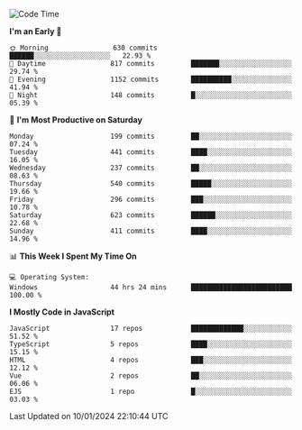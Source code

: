 <!--START_SECTION:waka-->
![Code Time](http://img.shields.io/badge/Code%20Time-3%2C074%20hrs%2052%20mins-blue)

**I'm an Early 🐤** 

```text
🌞 Morning                630 commits         ██████░░░░░░░░░░░░░░░░░░░   22.93 % 
🌆 Daytime                817 commits         ███████░░░░░░░░░░░░░░░░░░   29.74 % 
🌃 Evening                1152 commits        ██████████░░░░░░░░░░░░░░░   41.94 % 
🌙 Night                  148 commits         █░░░░░░░░░░░░░░░░░░░░░░░░   05.39 % 
```
📅 **I'm Most Productive on Saturday** 

```text
Monday                   199 commits         ██░░░░░░░░░░░░░░░░░░░░░░░   07.24 % 
Tuesday                  441 commits         ████░░░░░░░░░░░░░░░░░░░░░   16.05 % 
Wednesday                237 commits         ██░░░░░░░░░░░░░░░░░░░░░░░   08.63 % 
Thursday                 540 commits         █████░░░░░░░░░░░░░░░░░░░░   19.66 % 
Friday                   296 commits         ███░░░░░░░░░░░░░░░░░░░░░░   10.78 % 
Saturday                 623 commits         ██████░░░░░░░░░░░░░░░░░░░   22.68 % 
Sunday                   411 commits         ████░░░░░░░░░░░░░░░░░░░░░   14.96 % 
```


📊 **This Week I Spent My Time On** 

```text
💻 Operating System: 
Windows                  44 hrs 24 mins      █████████████████████████   100.00 % 
```

**I Mostly Code in JavaScript** 

```text
JavaScript               17 repos            █████████████░░░░░░░░░░░░   51.52 % 
TypeScript               5 repos             ████░░░░░░░░░░░░░░░░░░░░░   15.15 % 
HTML                     4 repos             ███░░░░░░░░░░░░░░░░░░░░░░   12.12 % 
Vue                      2 repos             ██░░░░░░░░░░░░░░░░░░░░░░░   06.06 % 
EJS                      1 repo              █░░░░░░░░░░░░░░░░░░░░░░░░   03.03 % 
```




 Last Updated on 10/01/2024 22:10:44 UTC
<!--END_SECTION:waka-->

<!--
**likaiqiang/likaiqiang** is a ✨ _special_ ✨ repository because its `README.md` (this file) appears on your GitHub profile.

Here are some ideas to get you started:

- 🔭 I’m currently working on ...
- 🌱 I’m currently learning ...
- 👯 I’m looking to collaborate on ...
- 🤔 I’m looking for help with ...
- 💬 Ask me about ...
- 📫 How to reach me: ...
- 😄 Pronouns: ...
- ⚡ Fun fact: ...
-->
